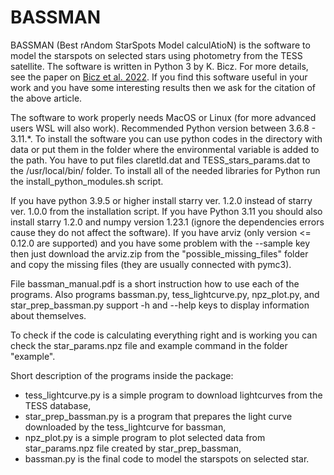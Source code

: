 # BASSMAN

BASSMAN (Best rAndom StarSpots Model calculAtioN) is the software to model the starspots on selected stars using photometry from the TESS satellite. The software is written in Python 3 by K. Bicz. For more details, see the paper on [Bicz et al. 2022](https://iopscience.iop.org/article/10.3847/1538-4357/ac7ab3). If you find this software useful in your work and you have some interesting results then we ask for the citation of the above article.

The software to work properly needs MacOS or Linux (for more advanced users WSL will also work). Recommended Python version between 3.6.8 - 3.11.*. To install the software you can use python codes in the directory with data or put them in the folder where the environmental variable is added to the path. You have to put files claretld.dat and TESS_stars_params.dat to the /usr/local/bin/ folder. To install all of the needed libraries for Python run the install_python_modules.sh script. 

If you have python 3.9.5 or higher install starry ver. 1.2.0 instead of starry ver. 1.0.0 from the installation script. If you have Python 3.11 you should also install starry 1.2.0 and numpy version 1.23.1 (ignore the dependencies errors cause they do not affect the software). If you have arviz (only version <= 0.12.0 are supported) and you have some problem with the --sample key then just download the arviz.zip from the "possible_missing_files" folder and copy the missing files (they are usually connected with pymc3).

File bassman_manual.pdf is a short instruction how to use each of the programs. Also programs bassman.py, tess_lightcurve.py, npz_plot.py, and star_prep_bassman.py support -h and --help keys to display information about themselves. 

To check if the code is calculating everything right and is working you can check the star_params.npz file and example command in the folder "example".

Short description of the programs inside the package:
- tess_lightcurve.py is a simple program to download lightcurves from the TESS database,
- star_prep_bassman.py is a program that prepares the light curve downloaded by the tess_lightcurve for bassman,
- npz_plot.py is a simple program to plot selected data from star_params.npz file created by star_prep_bassman,
- bassman.py is the final code to model the starspots on selected star.
